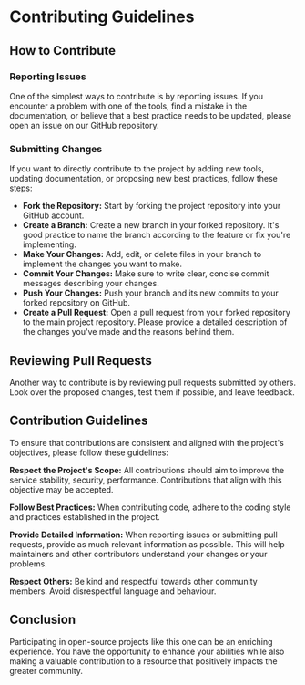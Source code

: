 # Contributing Guidelines

## How to Contribute

### Reporting Issues

One of the simplest ways to contribute is by reporting issues. If you encounter a problem with one of the tools, find a mistake in the documentation, or believe that a best practice needs to be updated, please open an issue on our GitHub repository.

### Submitting Changes

If you want to directly contribute to the project by adding new tools, updating documentation, or proposing new best practices, follow these steps:

- **Fork the Repository:** Start by forking the project repository into your GitHub account.
- **Create a Branch:** Create a new branch in your forked repository. It's good practice to name the branch according to the feature or fix you're implementing.
- **Make Your Changes:** Add, edit, or delete files in your branch to implement the changes you want to make.
- **Commit Your Changes:** Make sure to write clear, concise commit messages describing your changes.
- **Push Your Changes:** Push your branch and its new commits to your forked repository on GitHub.
- **Create a Pull Request:** Open a pull request from your forked repository to the main project repository. Please provide a detailed description of the changes you've made and the reasons behind them.

## Reviewing Pull Requests

Another way to contribute is by reviewing pull requests submitted by others. Look over the proposed changes, test them if possible, and leave feedback.

## Contribution Guidelines

To ensure that contributions are consistent and aligned with the project's objectives, please follow these guidelines:

**Respect the Project's Scope:** All contributions should aim to improve the service stability, security, performance. Contributions that align with this objective may be accepted.

**Follow Best Practices:** When contributing code, adhere to the coding style and practices established in the project.

**Provide Detailed Information:** When reporting issues or submitting pull requests, provide as much relevant information as possible. This will help maintainers and other contributors understand your changes or your problems.

**Respect Others:** Be kind and respectful towards other community members. Avoid disrespectful language and behaviour.

## Conclusion

Participating in open-source projects like this one can be an enriching experience. You have the opportunity to enhance your abilities while also making a valuable contribution to a resource that positively impacts the greater community.
